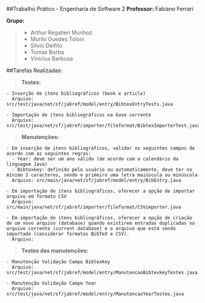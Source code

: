 ##Trabalho Prático - Engenharia de Software 2
**Professor:** Fabiano Ferrari


**Grupo:**
> - Arthur Regatieri Munhoz
> - Murilo Guedes Toloni
> - Silvio Delfito
> - Tomas Borba
> - Vinicius Barbosa


##Tarefas Realizadas:

  > **Testes:**
  
    - Inserção de itens bibliográficos (book e article)
      Arquivo: src/test/java/net/sf/jabref/model/entry/BibtexEntryTests.java
      
    - Importação de itens bibliográficos na base corrente
      Arquivo: src/test/java/net/sf/jabref/importer/fileformat/BibtexImporterTest.java
  
  > **Manutenções:**
  
    - Em inserção de itens bibliográficos, validar os seguintes campos de acordo com as seguintes regras:
      - Year: deve ser um ano válido (de acordo com o calendário da linguagem Java)
      - Bibtexkey: definido pelo usuário ou automaticamente, deve ter no mínimo 2 caracteres, sendo o primeiro uma letra maiúscula ou minúscula
      Arquivo: src/main/java/net/sf/jabref/model/entry/BibEntry.java
      
    - Em importação de itens bibliográficos, oferecer a opção de importar arquivo em formato CSV
      Arquivo: src/main/java/net/sf/jabref/importer/fileformat/CSVimporter.java
      
    - Em importação de itens bibliográficos, oferecer a opção de criação de um novo arquivo (database) quando existirem entradas duplicadas no arquivo corrente (current database) e o arquivo que está sendo importado (considerar formatos BibTeX e CSV).
      Arquivo: 
      
  > **Testes das manutenções:**
  
    - Manutenção Validação Campo BibtexKey
      Arquivo: src/test/java/net/sf/jabref/model/entry/ManutencaoBibtexkeyTestes.java
    
    - Manutenção Validação Campo Year
      Arquivo: src/test/java/net/sf/jabref/model/entry/ManutencaoYearTestes.java
